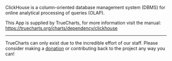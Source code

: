 ClickHouse is a column-oriented database management system (DBMS) for online analytical processing of queries (OLAP).

This App is supplied by TrueCharts, for more information visit the manual: https://truecharts.org/charts/dependency/clickhouse

---

TrueCharts can only exist due to the incredible effort of our staff.
Please consider making a [donation](https://truecharts.org/docs/about/sponsor) or contributing back to the project any way you can!
